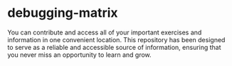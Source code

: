 # debugging-matrix
You can contribute and access all of your important exercises and information in one convenient location. This repository has been designed to serve as a reliable and accessible source of information, ensuring that you never miss an opportunity to learn and grow. 
